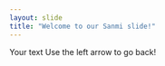 ```yaml
---
layout: slide
title: "Welcome to our Sanmi slide!"
---
```

Your text
Use the left arrow to go back!
